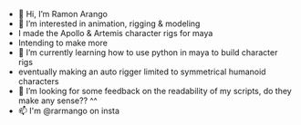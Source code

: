 - 👋 Hi, I’m Ramon Arango
- 👀 I’m interested in animation, rigging & modeling
- I made the Apollo & Artemis character rigs for maya
- Intending to make more
- 🌱 I’m currently learning how to use python in maya to build character rigs
- eventually making an auto rigger limited to symmetrical humanoid characters
- 💞️ I’m looking for some feedback on the readability of my scripts, do they make any sense?? ^^
- 📫 I'm @rarmango on insta

<!---
rarango54/rarango54 is a ✨ special ✨ repository because its `README.md` (this file) appears on your GitHub profile.
You can click the Preview link to take a look at your changes.
--->
